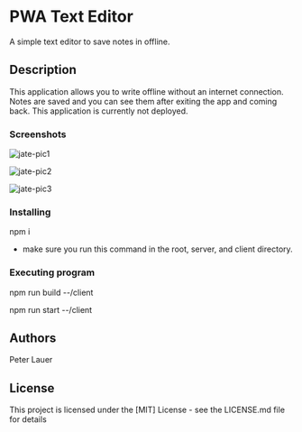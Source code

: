 # PWA Text Editor

A simple text editor to save notes in offline.

## Description

This application allows you to write offline without an internet connection. Notes are saved and you can see them after exiting the app and coming back. This application is currently not deployed.

### Screenshots

![jate-pic1](https://github.com/LauerPeter/pwa-text-editor/assets/135652706/ca5fa7e9-95d1-4e90-935a-800819394e41)

![jate-pic2](https://github.com/LauerPeter/pwa-text-editor/assets/135652706/ee42c2a6-cff5-4ff1-8b86-e0fd062a469e)

![jate-pic3](https://github.com/LauerPeter/pwa-text-editor/assets/135652706/eaac0a77-10ce-41bb-8a4e-54fe1778c608)


### Installing

npm i 

- make sure you run this command in the root, server, and client directory.

### Executing program

npm run build --/client

npm run start --/client 

## Authors

Peter Lauer


## License

This project is licensed under the [MIT] License - see the LICENSE.md file for details
